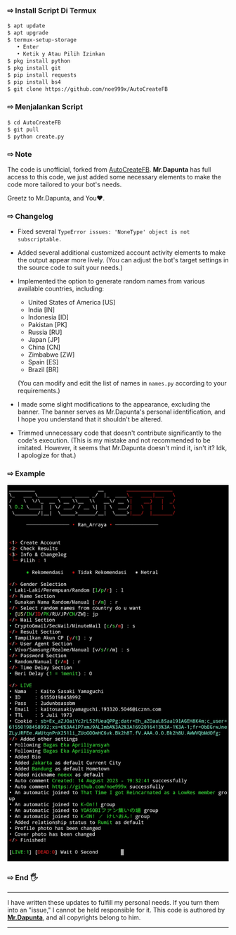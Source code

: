 ### ⇨  Install Script Di Termux
```
$ apt update
$ apt upgrade
$ termux-setup-storage  
   • Enter  
   • Ketik y Atau Pilih Izinkan
$ pkg install python
$ pkg install git
$ pip install requests
$ pip install bs4
$ git clone https://github.com/noe999x/AutoCreateFB
```
### ⇨  Menjalankan Script
```
$ cd AutoCreateFB
$ git pull
$ python create.py
```
### ⇨ Note
The code is unofficial, forked from <a href="https://github.com/Dapunta/AutoCreateFB">AutoCreateFB</a>.
**Mr.Dapunta** has full access to this code, we just added some necessary elements to make the code more tailored to your bot's needs.

Greetz to Mr.Dapunta, and You♥️.

### ⇨ Changelog

- Fixed several `TypeError issues: 'NoneType' object is not subscriptable.`

- Added several additional customized account activity elements to make the output appear more lively. (You can adjust the bot's target settings in the source code to suit your needs.)

- Implemented the option to generate random names from various available countries, including:
  - United States of America [US]
  - India                    [IN]
  - Indonesia                [ID]
  - Pakistan                 [PK]
  - Russia                   [RU]
  - Japan                    [JP]
  - China                    [CN]
  - Zimbabwe                 [ZW]
  - Spain                    [ES]
  - Brazil                   [BR]
  
  (You can modify and edit the list of names in `names.py` according to your requirements.)

- I made some slight modifications to the appearance, excluding the banner. The banner serves as Mr.Dapunta's personal identification, and I hope you understand that it shouldn't be altered.

- Trimmed unnecessary code that doesn't contribute significantly to the code's execution. (This is my mistake and not recommended to be imitated. However, it seems that Mr.Dapunta doesn't mind it, isn't it? Idk, I apologize for that.)

### ⇨ Example
<img src="https://raw.githubusercontent.com/21sysai/21sysai/main/images/IMG_20230814_193551.jpg">

### ⇨ End 🖐️
***
I have written these updates to fulfill my personal needs. If you turn them into an "issue," I cannot be held responsible for it. This code is authored by <a href="https://github.com/Dapunta">**Mr.Dapunta**</a>, and all copyrights belong to him.
***
